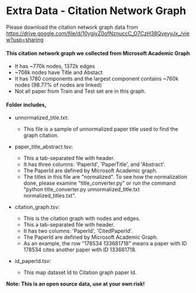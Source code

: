 # Extra Data - Citation Network Graph
Please download the citation network graph data from https://drive.google.com/file/d/10ygjyZ0ofNznuccC_O7CzH38QvevyJx_/view?usp=sharing

#### This citation network graph we collected from Microsoft Academic Graph
* It has ~770k nodes, 1372k edges
* ~708k nodes have Title and Abstact
* It has 1780 components and the largest component contains ~760k nodes (98.77% of nodes are linked)
* Not all paper from Train and Test set are in this graph.


#### Folder includes,
- unnormalized_title.txt:
    * This file is a sample of unnormalized paper title used to find the graph citation.

- paper_title_abstract.tsv:
    * This a tab-separated file with header.
    * It has three columns: 'PaperId', 'PaperTitle', and 'Abstract'.
    * The PaperId are defined by Microsoft Academic graph.
    * The titles in this file are "normalized". To see how the normalization done, please examine "title_converter.py" or run the command "python title_converter.py unnormalized_title.txt normalized_titles.txt".

- citation_graph.tsv:
    * This is the citation graph with nodes and edges.
    * This a tab-separated file with header.
    * It has two columns: 'PaperId', 'CitedPaperId'.
    * The PaperId are defined by Microsoft Academic Graph.
    * As an example, the row "178534    133681718" means a paper with ID 178534 cites another paper with ID 133681718.

- id_paperId.tsv:
    * This map dataset Id to Citation graph paper Id.

**Note: This is an open source data, use at your own risk!**